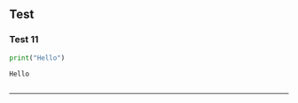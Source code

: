 ## Test

### Test 11 


```python
print("Hello")
```

    Hello
    


```python

```

---


```python

```
